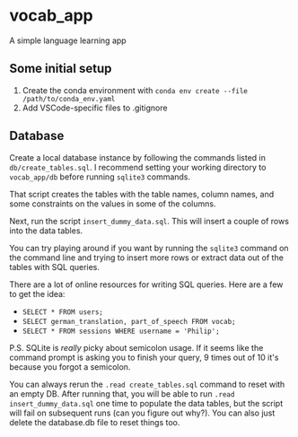 # vocab_app
A simple language learning app

## Some initial setup
1. Create the conda environment with `conda env create --file /path/to/conda_env.yaml`
3. Add VSCode-specific files to .gitignore

## Database
Create a local database instance by following the commands listed in `db/create_tables.sql`.  I recommend setting your working directory to `vocab_app/db` before running `sqlite3` commands.

That script creates the tables with the table names, column names, and some constraints on the values in some of the columns.

Next, run the script `insert_dummy_data.sql`.  This will insert a couple of rows into the data tables.
 
You can try playing around if you want by running the `sqlite3` command on the command line and trying to insert more rows or extract data out of the tables with SQL queries.

There are a lot of online resources for writing SQL queries.  Here are a few to get the idea:

- `SELECT * FROM users;`
- `SELECT german_translation, part_of_speech FROM vocab;`
- `SELECT * FROM sessions WHERE username = 'Philip';`

P.S. SQLite is _really_ picky about semicolon usage. If it seems like the command prompt is asking you to finish your query, 9 times out of 10 it's because you forgot a semicolon.

You can always rerun the `.read create_tables.sql` command to reset with an empty DB.  After running that, you will be able to run `.read insert_dummy_data.sql` one time to populate the data tables, but the script will fail on subsequent runs (can you figure out why?).  You can also just delete the database.db file to reset things too. 